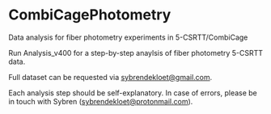 # CombiCagePhotometry
Data analysis for fiber photometry experiments in 5-CSRTT/CombiCage

Run Analysis_v400 for a step-by-step anaylsis of fiber photometry 5-CSRTT data.

Full dataset can be requested via sybrendekloet@gmail.com.

Each analysis step should be self-explanatory. In case of errors, please be in touch with Sybren (sybrendekloet@protonmail.com).
